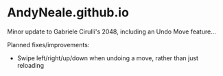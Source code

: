AndyNeale.github.io
===================

Minor update to Gabriele Cirulli's 2048, including an Undo Move feature...

Planned fixes/improvements:
- Swipe left/right/up/down when undoing a move, rather than just reloading
